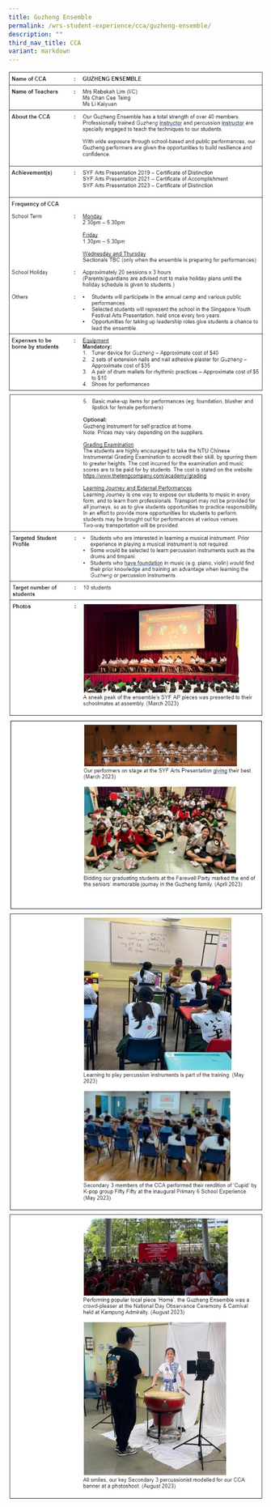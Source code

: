 ```yaml
---
title: Guzheng Ensemble
permalink: /wrs-student-experience/cca/guzheng-ensemble/
description: ""
third_nav_title: CCA
variant: markdown
---
```

![](/images/CCA/GZ_1.jpg)
![](/images/CCA/GZ_2.jpg)
![](/images/CCA/GZ_3.jpg)
![](/images/CCA/GZ_4.jpg)
![](/images/CCA/GZ_5.jpg)